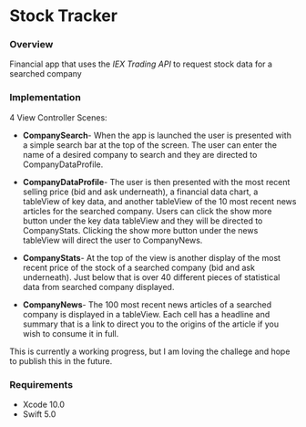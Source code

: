 # Stock Tracker

### Overview

Financial app that uses the _IEX Trading API_ to request stock data for a searched company

### Implementation

4 View Controller Scenes:

* __CompanySearch__- When the app is launched the user is presented with a simple search bar at the top of the screen. The user can enter the name of a desired company to search and they are directed to CompanyDataProfile. 

* __CompanyDataProfile__- The user is then presented with the most recent selling price (bid and ask underneath), a financial data chart, a tableView of key data, and another tableView of the 10 most recent news articles for the searched company. Users can click the show more button under the key data tableView and they will be directed to CompanyStats. Clicking the show more button under the news tableView will direct the user to CompanyNews.

* __CompanyStats__- At the top of the view is another display of the most recent price of the stock of a searched company (bid and ask underneath). Just below that is over 40 different pieces of statistical data from searched company displayed. 

* __CompanyNews__- The 100 most recent news articles of a searched company is displayed in a tableView. Each cell has a headline and summary that is a link to direct you to the origins of the article if you wish to consume it in full.


This is currently a working progress, but I am loving the challege and hope to publish this in the future.


### Requirements
* Xcode 10.0
* Swift 5.0
